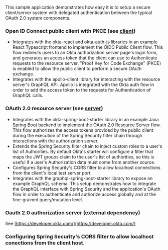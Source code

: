 

This sample application demonstrates how easy it is to setup a secure client/server system with delegated authentication between the typical OAuth 2.0 system components.

### Open ID Connect public client with PKCE (see [client](/client))
- Integrates with the okta-react and okta-auth-js libraries in an example React Typescript frontend to implement the OIDC Public Client flow. This flow redirects users to an Okta authorization server page's login form, and generates an access token that the client can use to Authenticate requests to the resource server. "Proof Key for Code Exchange" (PKCE) is enabled to allow the public client to perform a secure OAuth exchange.
- Integrates with the apollo-client library for interacting with the resource server's GraphQL API. Apollo is integrated with the Okta auth flow in order to add the access token to the requests for Authentication of GraphQL calls.
### OAuth 2.0 resource server (see [server](/server))
- Integrates with the okta-spring-boot-starter library in an example Java Spring Boot backend to implement the OAuth 2.0 Resource Server flow. This flow authorizes the access tokens provided by the public client during the execution of the Spring Security filter chain through interactions with the authorization server.
- Extends the Spring Security filter chain to inject custom roles to a user's list of Authorities. By default Okta's starter will configure a filter that maps the JWT groups claim to the user's list of authorities, so this is useful if a user's Authorization data must come from another source.
- Configures Spring Security's CORS filter to allow localhost connections from the client's local test server port.
- Integrates with the graphql-spring-boot-starter library to expose an example GraphQL schema. This setup demonstrates how to integrate the GraphQL interface with Spring Security and the application's OAuth flow in order to authenticate and authorize access globally and at the fine-grained query/mutation level.
### Oauth 2.0 authorization server (external dependency) 
See [https://developer.okta.com/](https://developer.okta.com/)

### Configuring Spring Security's CORS filter to allow localhost conections from the client host.

